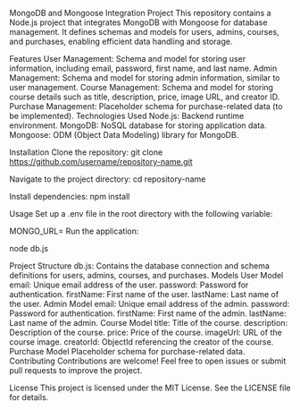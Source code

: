 MongoDB and Mongoose Integration Project
This repository contains a Node.js project that integrates MongoDB with Mongoose for database management. It defines schemas and models for users, admins, courses, and purchases, enabling efficient data handling and storage.

Features
User Management: Schema and model for storing user information, including email, password, first name, and last name.
Admin Management: Schema and model for storing admin information, similar to user management.
Course Management: Schema and model for storing course details such as title, description, price, image URL, and creator ID.
Purchase Management: Placeholder schema for purchase-related data (to be implemented).
Technologies Used
Node.js: Backend runtime environment.
MongoDB: NoSQL database for storing application data.
Mongoose: ODM (Object Data Modeling) library for MongoDB.

Installation
Clone the repository:
git clone https://github.com/username/repository-name.git

Navigate to the project directory:
cd repository-name

Install dependencies:
npm install

Usage
Set up a .env file in the root directory with the following variable:

MONGO_URL=<your-mongodb-connection-string>
Run the application:

node db.js

Project Structure
db.js: Contains the database connection and schema definitions for users, admins, courses, and purchases.
Models
User Model
email: Unique email address of the user.
password: Password for authentication.
firstName: First name of the user.
lastName: Last name of the user.
Admin Model
email: Unique email address of the admin.
password: Password for authentication.
firstName: First name of the admin.
lastName: Last name of the admin.
Course Model
title: Title of the course.
description: Description of the course.
price: Price of the course.
imageUrl: URL of the course image.
creatorId: ObjectId referencing the creator of the course.
Purchase Model
Placeholder schema for purchase-related data.
Contributing
Contributions are welcome! Feel free to open issues or submit pull requests to improve the project.

License
This project is licensed under the MIT License. See the LICENSE file for details.